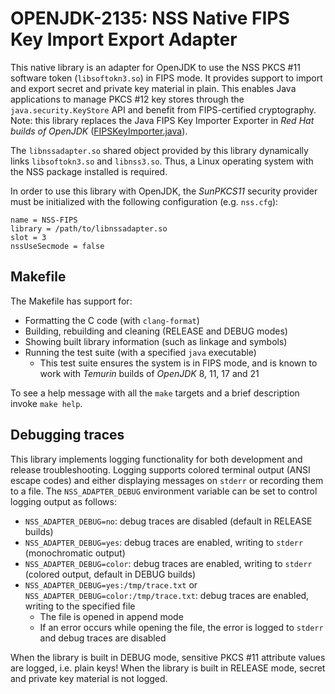 # OPENJDK-2135: NSS Native FIPS Key Import Export Adapter

This native library is an adapter for OpenJDK to use the NSS
PKCS&nbsp;#&#8203;11 software token (`libsoftokn3.so`) in FIPS mode. It provides
support to import and export secret and private key material in plain.
This enables Java applications to manage PKCS&nbsp;#&#8203;12 key stores through
the `java.security.KeyStore` API and benefit from FIPS-certified cryptography.
Note: this library replaces the Java FIPS Key Importer Exporter in _Red Hat
builds of OpenJDK_ ([FIPSKeyImporter.java]).

The `libnssadapter.so` shared object provided by this library dynamically links
`libsoftokn3.so` and `libnss3.so`. Thus, a Linux operating system with the NSS
package installed is required.

In order to use this library with OpenJDK, the _SunPKCS11_ security provider
must be initialized with the following configuration (e.g. `nss.cfg`):

```
name = NSS-FIPS
library = /path/to/libnssadapter.so
slot = 3
nssUseSecmode = false
```

## Makefile

The Makefile has support for:

* Formatting the C code (with `clang-format`)
* Building, rebuilding and cleaning (RELEASE and DEBUG modes)
* Showing built library information (such as linkage and symbols)
* Running the test suite (with a specified `java` executable)
    * This test suite ensures the system is in FIPS mode, and is known to work
      with _Temurin_ builds of _OpenJDK_ 8, 11, 17 and 21

To see a help message with all the `make` targets and a brief description invoke
`make help`.


## Debugging traces

This library implements logging functionality for both development and release
troubleshooting. Logging supports colored terminal output (ANSI escape codes)
and either displaying messages on `stderr` or recording them to a file. The
`NSS_ADAPTER_DEBUG` environment variable can be set to control logging output
as follows:

* `NSS_ADAPTER_DEBUG=no`: debug traces are disabled (default in RELEASE builds)
* `NSS_ADAPTER_DEBUG=yes`: debug traces are enabled, writing to `stderr`
  (monochromatic output)
* `NSS_ADAPTER_DEBUG=color`: debug traces are enabled, writing to `stderr`
  (colored output, default in DEBUG builds)
* `NSS_ADAPTER_DEBUG=yes:/tmp/trace.txt` or
  `NSS_ADAPTER_DEBUG=color:/tmp/trace.txt`: debug traces are enabled, writing to
  the specified file
    * The file is opened in append mode
    * If an error occurs while opening the file, the error is logged to `stderr`
      and debug traces are disabled

When the library is built in DEBUG mode, sensitive PKCS&nbsp;#&#8203;11
attribute values are logged, i.e. plain keys! When the library is built in
RELEASE mode, secret and private key material is not logged.

[FIPSKeyImporter.java]: https://github.com/rh-openjdk/jdk/blob/75ffdc48edad8795cfaf2fa31c743396d9054534/src/jdk.crypto.cryptoki/share/classes/sun/security/pkcs11/FIPSKeyImporter.java "fips-21u@rh-openjdk/jdk"
